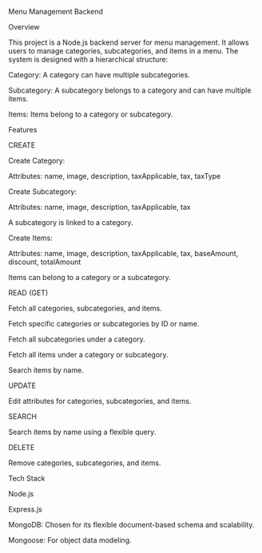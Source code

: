 Menu Management Backend

Overview

This project is a Node.js backend server for menu management. It allows users to manage categories, subcategories, and items in a menu. The system is designed with a hierarchical structure:

Category: A category can have multiple subcategories.

Subcategory: A subcategory belongs to a category and can have multiple items.

Items: Items belong to a category or subcategory.

Features

CREATE

Create Category:

Attributes: name, image, description, taxApplicable, tax, taxType

Create Subcategory:

Attributes: name, image, description, taxApplicable, tax

A subcategory is linked to a category.

Create Items:

Attributes: name, image, description, taxApplicable, tax, baseAmount, discount, totalAmount

Items can belong to a category or a subcategory.

READ (GET)

Fetch all categories, subcategories, and items.

Fetch specific categories or subcategories by ID or name.

Fetch all subcategories under a category.

Fetch all items under a category or subcategory.

Search items by name.

UPDATE

Edit attributes for categories, subcategories, and items.

SEARCH

Search items by name using a flexible query.

DELETE

Remove categories, subcategories, and items.

Tech Stack

Node.js

Express.js

MongoDB: Chosen for its flexible document-based schema and scalability.

Mongoose: For object data modeling.
